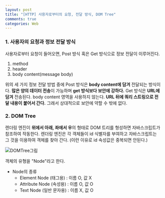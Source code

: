 ```yaml
---
layout: post
title: "[HTTP] 사용자로부터의 요청, 전달 방식, DOM Tree"
comments: true
categories: Web
---
```


### 1. 사용자의 요청과 정보 전달 방식

사용자로부터 요청이 들어오면, Post 방식 혹은 Get 방식으로 정보 전달이 이루어진다.

1) method
2) header
3) body content(message body)

위의 세 가지 정보 전달 방법 중에 Post 방식은 **body content에 담겨** 전달되는 방식이다. **많은 양의 데이터 전송**이 가능하며 **get 방식보다 보안에 강하다.** Get 방식은 **URL에 담겨** 전송된다. body content 영역을 사용하지 않는다. **URL 뒤에 쿼리 스트링으로 전달 내용이 붙어서 간다.** 그래서 상대적으로 보안에 약할 수 밖에 없다.

### 2. DOM Tree
렌더링 엔진이 **위에서 아래, 좌에서 우**의 형태로 DOM 트리를 형성하면 자바스크립트가 참조하여 작동한다. 렌더링 엔진은 각 객체들이 id 식별자를 부여하고 자바스크립트는 그 것을 이용하여 객체를 찾아 간다. (이런 이유로 id 속성값은 중복되면 안된다.)

![DOMTree그림](https://nokbeondev.github.io/img/DOM_Tree.JPG)

객체의 유형을 "Node"라고 한다.

- Node의 종류
	- Element Node (태그용) : 이름 O, 값 X
	- Attribute Node (속성용) : 이름 O, 값 O
	- Text Node (일반 문자용) : 이름 X, 값 O